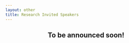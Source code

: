 ```yaml
---
layout: other
title: Research Invited Speakers
---
```


<h2><center><p>To be announced soon!</p></center></h2>